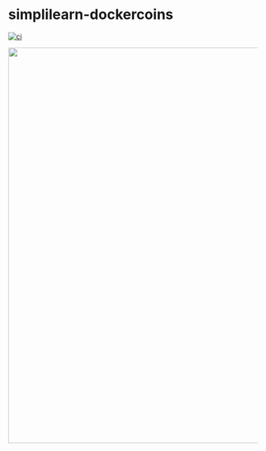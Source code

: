 # simplilearn-dockercoins

[![ci](https://github.com/chucklowery/simplilearn-dockercoins/actions/workflows/ci.yaml/badge.svg?branch=docker)](https://github.com/chucklowery/simplilearn-dockercoins/actions/workflows/ci.yaml)

<img src="dockercoins-diagram.svg" width="800" align="left">
